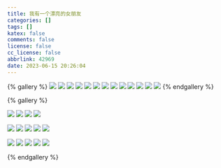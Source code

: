 ```yaml
---
title: 我有一个漂亮的女朋友
categories: []
tags: []
katex: false
comments: false
license: false
cc_license: false
abbrlink: 42969
date: 2023-06-15 20:26:04
---
```

{% gallery %}
![](https://githubimages.pengfeima.cn/images/202306152025509.JPG)
![](https://githubimages.pengfeima.cn/images/202306152024158.JPG)
![](https://githubimages.pengfeima.cn/images/202306152024001.JPG)
![](https://githubimages.pengfeima.cn/images/202306152024132.JPG)
![](https://githubimages.pengfeima.cn/images/202306152024062.JPG)
![](https://githubimages.pengfeima.cn/images/202306152024391.JPG)
![](https://githubimages.pengfeima.cn/images/202306152024029.JPG)
![](https://githubimages.pengfeima.cn/images/202306152024102.JPG)
![](https://githubimages.pengfeima.cn/images/202306152024355.JPG)
![](https://githubimages.pengfeima.cn/images/202306152024439.JPG)
![](https://githubimages.pengfeima.cn/images/202306152024719.JPG)
![](https://githubimages.pengfeima.cn/images/202306152024726.JPG)
![](https://githubimages.pengfeima.cn/images/202306152024839.JPG)
{% endgallery %} 
<!--more-->



{% gallery %}

![](https://githubimages.pengfeima.cn/images/202306152242612.jpg)
![](https://githubimages.pengfeima.cn/images/202306152242589.jpg)
![](https://githubimages.pengfeima.cn/images/202306152242666.jpg)
![](https://githubimages.pengfeima.cn/images/202306152242450.jpg)

![](https://githubimages.pengfeima.cn/images/202306152242688.jpg)
![](https://githubimages.pengfeima.cn/images/202306152243274.jpg)
![](https://githubimages.pengfeima.cn/images/202306152242382.jpg)
![](https://githubimages.pengfeima.cn/images/202306152242599.jpg)
![](https://githubimages.pengfeima.cn/images/202306152242398.jpg)

![](https://githubimages.pengfeima.cn/images/202306152242234.jpg)
![](https://githubimages.pengfeima.cn/images/202306152242455.jpg)
![](https://githubimages.pengfeima.cn/images/202306152242094.jpg)
![](https://githubimages.pengfeima.cn/images/202306152243681.jpg)
![](https://githubimages.pengfeima.cn/images/202306152242384.jpg)

{% endgallery %} 
